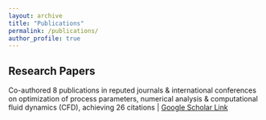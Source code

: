 ```yaml
---
layout: archive
title: "Publications"
permalink: /publications/
author_profile: true
---
```

## Research Papers
Co-authored 8 publications in reputed journals & international conferences on optimization of process parameters, numerical analysis & computational fluid dynamics (CFD), achieving 26 citations | [Google Scholar Link](https://scholar.google.com/citations?user=v5qzgPwAAAAJ&hl=en)


